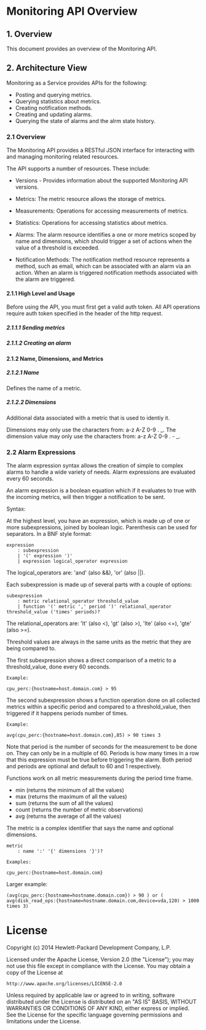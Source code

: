 
# Monitoring API Overview
 
## 1. Overview

This document provides an overview of the Monitoring API.

## 2. Architecture View

Monitoring as a Service provides APIs for the following:

* Posting and querying metrics.
* Querying statistics about metrics.
* Creating notification methods.
* Creating and updating alarms.
* Querying the state of alarms and the alrm state history.

### 2.1 Overview

The Monitoring API provides a RESTful JSON interface for interacting with and managing monitoring related resources.

The API supports a number of resources. These include:

+ Versions - Provides information about the supported Monitoring API versions.

+ Metrics: The metric resource allows the storage of metrics.

+ Measurements: Operations for accessing measurements of metrics.

+ Statistics: Operations for accessing statistics about metrics.

+ Alarms: The alarm resource identifies a one or more metrics scoped by name and dimensions, which should trigger a set of actions when the value of a threshold is exceeded.

+ Notification Methods: The notification method resource represents a method, such as email, which can be associated with an alarm via an action. When an alarm is triggered notification methods associated with the alarm are triggered. 

#### 2.1.1 High Level and Usage

Before using the API, you must first get a valid auth token. All API operations require auth token specified in the header of the http request.

##### 2.1.1.1 Sending metrics

##### 2.1.1.2 Creating an alarm

#### 2.1.2 Name, Dimensions, and Metrics

##### 2.1.2.1 Name

Defines the name of a metric. 

##### 2.1.2.2 Dimensions

Additional data associated with a metric that is used to identiy it.

Dimensions may only use the characters from: a-z A-Z 0-9 . \_. The dimension value may only use the characters from: a-z A-Z 0-9 . - \_.

### 2.2 Alarm Expressions

The alarm expression syntax allows the creation of simple to complex alarms to handle a wide variety of needs. Alarm expressions are evaluated every 60 seconds.

An alarm expression is a boolean equation which if it evaluates to true with the incoming metrics, will then trigger a notification to be sent. 

Syntax:

At the highest level, you have an expression, which is made up of one or more subexpressions, joined by boolean logic. Parenthesis can be used for separators. In a BNF style format:

	expression
		: subexpression
		| '(' expression ')'
		| expression logical_operator expression

The logical_operators are: 'and' (also &&), 'or' (also ||).

Each subexpression is made up of several parts with a couple of options:

	subexpression
		: metric relational_operator threshold_value
		| function '(' metric ',' period ')' relational_operator threshold_value ('times' periods)?
		
The relational_operators are: 'lt' (also <), 'gt' (also >), 'lte' (also <=), 'gte' (also >=).

Threshold values are always in the same units as the metric that they are being compared to.

The first subexpression shows a direct comparison of a metric to a threshold_value, done every 60 seconds.

	Example:
	
	cpu_perc:{hostname=host.domain.com} > 95

The second subexpression shows a function operation done on all collected metrics within a specific period and compared to a threshold_value, then triggered if it happens periods number of times.

	Example:
	
	avg(cpu_perc:{hostname=host.domain.com},85) > 90 times 3
	
Note that period is the number of seconds for the measurement to be done on. They can only be in a multiple of 60. Periods is how many times in a row that this expression must be true before triggering the alarm. Both period and periods are optional and default to 60 and 1 respectively.

Functions work on all metric measurements during the period time frame.

+ min (returns the minimum of all the values)
+ max (returns the maximum of all the values)
+ sum (returns the sum of all the values)
+ count (returns the number of metric observations)
+ avg (returns the average of all the values)

The metric is a complex identifier that says the name and optional dimensions.

	metric
		: name ':' '{' dimensions '}')?

	Examples:
	
	cpu_perc:{hostname=host.domain.com}
	
Larger example:

	(avg(cpu_perc:{hostname=hostname.domain.com}) > 90 ) or ( avg(disk_read_ops:{hostname=hostname.domain.com,device=vda,120) > 1000 times 3)
	
# License

Copyright (c) 2014 Hewlett-Packard Development Company, L.P.

Licensed under the Apache License, Version 2.0 (the "License");
you may not use this file except in compliance with the License.
You may obtain a copy of the License at

    http://www.apache.org/licenses/LICENSE-2.0
    
Unless required by applicable law or agreed to in writing, software
distributed under the License is distributed on an "AS IS" BASIS,
WITHOUT WARRANTIES OR CONDITIONS OF ANY KIND, either express or
implied.
See the License for the specific language governing permissions and
limitations under the License.	
	